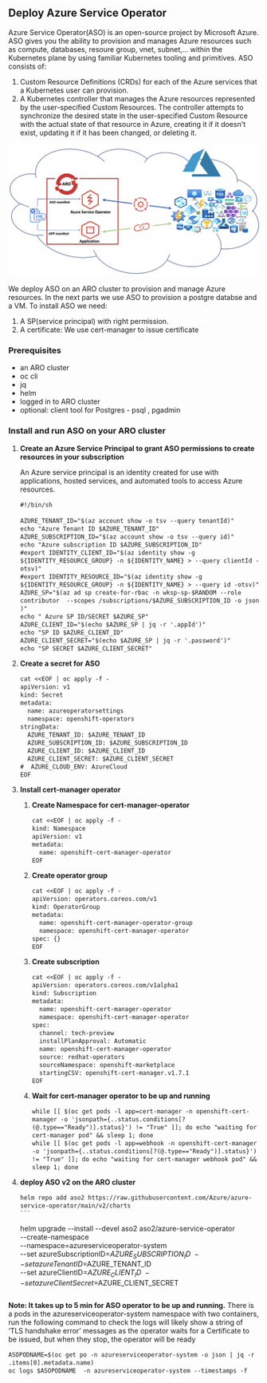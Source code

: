## Deploy Azure Service Operator
Azure Service Operator(ASO) is an open-source project by Microsoft Azure. ASO gives you the ability to provision and manages Azure resources such as compute, databases, resoure group, vnet, subnet,... within the Kubernetes plane by using familiar Kubernetes tooling and primitives. ASO consists of:
1. Custom Resource Definitions (CRDs) for each of the Azure services that a Kubernetes user can provision.
2. A Kubernetes controller that manages the Azure resources represented by the user-specified Custom Resources. The controller attempts to synchronize the desired state in the user-specified Custom Resource with the actual state of that resource in Azure, creating it if it doesn't exist, updating it if it has been changed, or deleting it.

![Azure-Service-operator](../assets/images/aso-schematic.png)



We deploy ASO on an ARO cluster to provision and manage Azure resources. In the next parts we use ASO to provision a postgre databse and a VM. To install ASO we need:

1.  A SP(service principal) with right permission.  
2.  A certificate: We use cert-manager to issue certificate 

### Prerequisites

* an ARO cluster
* oc cli
* jq
* helm
* logged in to ARO cluster
* optional: client tool for Postgres - psql , pgadmin

###  Install and run ASO on your ARO cluster


1. **Create an Azure Service Principal to grant ASO permissions to create resources in your subscription**
 
   An Azure service principal is an identity created for use with applications, hosted services, and automated tools to access Azure resources.
   ```
   #!/bin/sh
   
   AZURE_TENANT_ID="$(az account show -o tsv --query tenantId)"
   echo "Azure Tenant ID $AZURE_TENANT_ID"
   AZURE_SUBSCRIPTION_ID="$(az account show -o tsv --query id)"
   echo "Azure subscription ID $AZURE_SUBSCRIPTION_ID"
   #export IDENTITY_CLIENT_ID="$(az identity show -g ${IDENTITY_RESOURCE_GROUP} -n ${IDENTITY_NAME} > --query clientId -otsv)"
   #export IDENTITY_RESOURCE_ID="$(az identity show -g ${IDENTITY_RESOURCE_GROUP} -n ${IDENTITY_NAME} > --query id -otsv)"
   AZURE_SP="$(az ad sp create-for-rbac -n wksp-sp-$RANDOM --role contributor  --scopes /subscriptions/$AZURE_SUBSCRIPTION_ID -o json )"
   echo " Azure SP ID/SECRET $AZURE_SP"
   AZURE_CLIENT_ID="$(echo $AZURE_SP | jq -r '.appId')"
   echo "SP ID $AZURE_CLIENT_ID"
   AZURE_CLIENT_SECRET="$(echo $AZURE_SP | jq -r '.password')"
   echo "SP SECRET $AZURE_CLIENT_SECRET"
   ```

2. **Create a secret for ASO** 
   ```
   cat <<EOF | oc apply -f - 
   apiVersion: v1
   kind: Secret
   metadata:
     name: azureoperatorsettings
     namespace: openshift-operators
   stringData:
     AZURE_TENANT_ID: $AZURE_TENANT_ID
     AZURE_SUBSCRIPTION_ID: $AZURE_SUBSCRIPTION_ID
     AZURE_CLIENT_ID: $AZURE_CLIENT_ID
     AZURE_CLIENT_SECRET: $AZURE_CLIENT_SECRET
   #  AZURE_CLOUD_ENV: AzureCloud
   EOF
   ```
   
3. **Install cert-manager operator**

   1. **Create Namespace for cert-manager-operator**
      ```
      cat <<EOF | oc apply -f -
      kind: Namespace
      apiVersion: v1
      metadata:
        name: openshift-cert-manager-operator
      EOF
      ```
      
   2. **Create operator group**
      ```
      cat <<EOF | oc apply -f -
      apiVersion: operators.coreos.com/v1
      kind: OperatorGroup
      metadata:
        name: openshift-cert-manager-operator-group
        namespace: openshift-cert-manager-operator
      spec: {}  
      EOF
      ```
   3. **Create subscription**
      ```
      cat <<EOF | oc apply -f -
      apiVersion: operators.coreos.com/v1alpha1
      kind: Subscription
      metadata:
        name: openshift-cert-manager-operator
        namespace: openshift-cert-manager-operator
      spec:
        channel: tech-preview
        installPlanApproval: Automatic
        name: openshift-cert-manager-operator
        source: redhat-operators
        sourceNamespace: openshift-marketplace
        startingCSV: openshift-cert-manager.v1.7.1
      EOF
      ```

   4. **Wait for cert-manager operator to be up and running**
      ```
      while [[ $(oc get pods -l app=cert-manager -n openshift-cert-manager -o 'jsonpath={..status.conditions[?(@.type=="Ready")].status}') != "True" ]]; do echo "waiting for cert-manager pod" && sleep 1; done
      while [[ $(oc get pods -l app=webhook -n openshift-cert-manager -o 'jsonpath={..status.conditions[?(@.type=="Ready")].status}') != "True" ]]; do echo "waiting for cert-manager webhook pod" && sleep 1; done
      ```
      
4. **deploy ASO **v2 on **the **ARO**** cluster****
   ```
   helm repo add aso2 https://raw.githubusercontent.com/Azure/azure-service-operator/main/v2/charts
   ‍‍‍```
   
   ```
   helm upgrade --install --devel aso2 aso2/azure-service-operator \
        --create-namespace \
        --namespace=azureserviceoperator-system \
        --set azureSubscriptionID=$AZURE_SUBSCRIPTION_ID \
        --set azureTenantID=$AZURE_TENANT_ID \
        --set azureClientID=$AZURE_CLIENT_ID \
        --set azureClientSecret=$AZURE_CLIENT_SECRET
   ```
**Note: It takes up to 5 min for ASO operator to be up and running.**
There is a pods in the azureserviceoperator-system namespace with two containers, run the following command to check the logs will likely show a string of ‘TLS handshake error’ messages as the operator waits for a Certificate to be issued, but when they stop, the operator will be ready
   ```
   ASOPODNAME=$(oc get po -n azureserviceoperator-system -o json | jq -r .items[0].metadata.name)
   oc logs $ASOPODNAME  -n azureserviceoperator-system --timestamps -f
   ```

